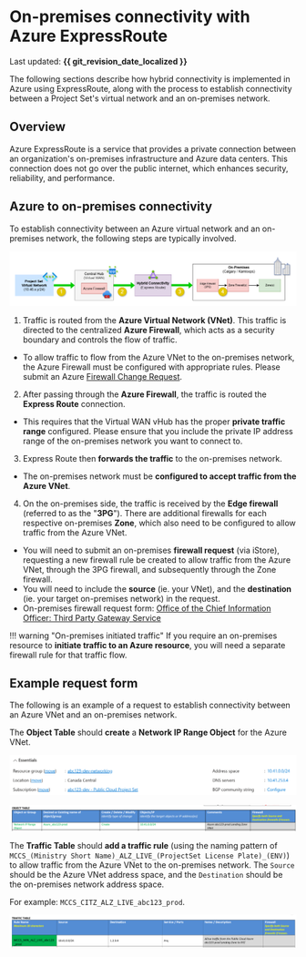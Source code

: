 # On-premises connectivity with Azure ExpressRoute

Last updated: **{{ git_revision_date_localized }}**

The following sections describe how hybrid connectivity is implemented in Azure using ExpressRoute, along with the process to establish connectivity between a Project Set's virtual network and an on-premises network.

## Overview

Azure ExpressRoute is a service that provides a private connection between an organization's on-premises infrastructure and Azure data centers. This connection does not go over the public internet, which enhances security, reliability, and performance.

## Azure to on-premises connectivity

To establish connectivity between an Azure virtual network and an on-premises network, the following steps are typically involved.

![Express Route Connectivity](../images/azure-express_route-connectivity.png "Express Route Connectivity")

1. Traffic is routed from the **Azure Virtual Network (VNet)**. This traffic is directed to the centralized **Azure Firewall**, which acts as a security boundary and controls the flow of traffic.
  - To allow traffic to flow from the Azure VNet to the on-premises network, the Azure Firewall must be configured with appropriate rules. Please submit an Azure [Firewall Change Request](https://citz-do.atlassian.net/servicedesk/customer/portal/3/group/18).
2. After passing through the **Azure Firewall**, the traffic is routed the **Express Route** connection.
  - This requires that the Virtual WAN vHub has the proper **private traffic range** configured. Please ensure that you include the private IP address range of the on-premises network you want to connect to.
3. Express Route then **forwards the traffic** to the on-premises network.
  - The on-premises network must be **configured to accept traffic from the Azure VNet**.
4. On the on-premises side, the traffic is received by the **Edge firewall** (referred to as the "**3PG**"). There are additional firewalls for each respective on-premises **Zone**, which also need to be configured to allow traffic from the Azure VNet.
  - You will need to submit an on-premises **firewall request** (via iStore), requesting a new firewall rule be created to allow traffic from the Azure VNet, through the 3PG firewall, and subsequently through the Zone firewall.
  - You will need to include the **source** (ie. your VNet), and the **destination** (ie. your target on-premises network) in the request.
  - On-premises firewall request form: [Office of the Chief Information Officer: Third Party Gateway Service](https://ssbc-client.gov.bc.ca/services/3rdpartygateway/order.htm)

!!! warning "On-premises initiated traffic"
    If you require an on-premises resource to **initiate traffic to an Azure resource**, you will need a separate firewall rule for that traffic flow.

## Example request form

The following is an example of a request to establish connectivity between an Azure VNet and an on-premises network.

The **Object Table** should **create** a **Network IP Range Object** for the Azure VNet.

![Example Azure VNet](../images/azure-vnet-example.png "Example Azure VNet")

![STMS Firewall Change Request - Add Object](../images/firewall-request-add-object-example.png "STMS Firewall Change Request - Add Object")

The **Traffic Table** should **add a traffic rule** (using the naming pattern of `MCCS_(Ministry Short Name)_ALZ_LIVE_(ProjectSet License Plate)_(ENV)`) to allow traffic from the Azure VNet to the on-premises network. The `Source` should be the Azure VNet address space, and the `Destination` should be the on-premises network address space.

For example: `MCCS_CITZ_ALZ_LIVE_abc123_prod`.

![STMS Firewall Change Request - Add Traffic](../images/firewall-request-add-traffic-table-example.png "STMS Firewall Change Request - Add Traffic")
